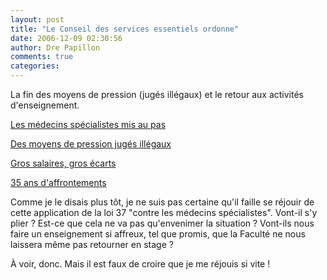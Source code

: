 ```yaml
---
layout: post
title: "Le Conseil des services essentiels ordonne"
date: 2006-12-09 02:30:56
author: Dre Papillon
comments: true
categories: 
---
```



La fin des moyens de pression (jugés illégaux) et le retour aux activités d'enseignement.

[Les médecins spécialistes mis au pas](http://www.cyberpresse.ca/article/20061208/CPACTUALITES/61208187/5032/CPACTUALITES)

[Des moyens de pression jugés illégaux](http://www.radio-canada.ca/nouvelles/Politique/2006/12/08/002-medecin-moratoire.shtml)

[Gros salaires, gros écarts](http://www.ledevoir.com/2006/12/09/124519.html)

[35 ans d'affrontements](http://www.ledevoir.com/2006/12/09/124520.html)

Comme je le disais plus tôt, je ne suis pas certaine qu'il faille se réjouir de cette application de la loi 37 "contre les médecins spécialistes". Vont-il s'y plier ? Est-ce que cela ne va pas qu'envenimer la situation ? Vont-ils nous faire un enseignement si affreux, tel que promis, que la Faculté ne nous laissera même pas retourner en stage ?

À voir, donc. Mais il est faux de croire que je me réjouis si vite !